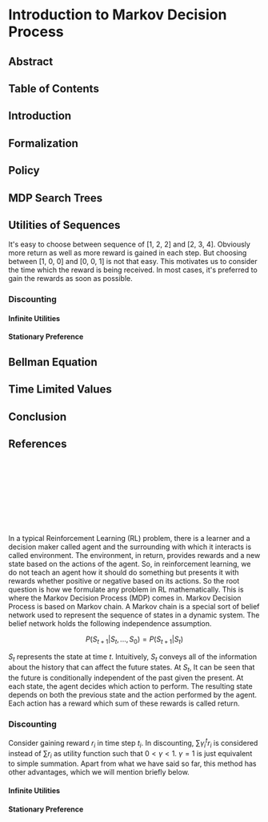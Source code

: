 # Introduction to Markov Decision Process

## Abstract

## Table of Contents

## Introduction

## Formalization

## Policy

## MDP Search Trees

## Utilities of Sequences

It's easy to choose between sequence of [1, 2, 2] and [2, 3, 4]. Obviously more return as well as more reward is gained in each step. But choosing between [1, 0, 0] and [0, 0, 1] is not that easy. This motivates us to consider the time which the reward is being received. In most cases, it's preferred to gain the rewards as soon as possible.

### Discounting

#### Infinite Utilities

#### Stationary Preference

## Bellman Equation

## Time Limited Values

## Conclusion

## References







<br><br><br><br><br><br><br><br>

In a typical Reinforcement Learning (RL) problem, there is a learner and a decision maker called agent and the surrounding with which it interacts is called environment. The environment, in return, provides rewards and a new state based on the actions of the agent. So, in reinforcement learning, we do not teach an agent how it should do something but presents it with rewards whether positive or negative based on its actions. So the root question is how we formulate any problem in RL mathematically. This is where the Markov Decision Process (MDP) comes in.
Markov Decision Process is based on Markov chain. A Markov chain is a special sort of belief network used to represent the sequence of states in a dynamic system. The belief network holds the following independence assumption.

$$ P(S_{t+1}|S_t, ..., S_0)=P(S_{t+1}|S_t) $$

$S_t$ represents the state at time $t$. Intuitively, $S_t$ conveys all of the information about the history that can affect the future states. At $S_t$, It can be seen that the future is conditionally independent of the past given the present. At each state, the agent decides which action to perform. The resulting state depends on both the previous state and the action performed by the agent. Each action has a reward which sum of these rewards is called return.




### Discounting
Consider gaining reward $r_i$ in time step $t_i$. In discounting, $\sum \gamma^t_i r_i$ is considered instead of $\sum r_i$ as utility function such that $0\lt \gamma \lt 1$. $\gamma=1$ is just equivalent to simple summation. Apart from what we have said so far, this method has other advantages, which we will mention briefly below.

#### Infinite Utilities

#### Stationary Preference

